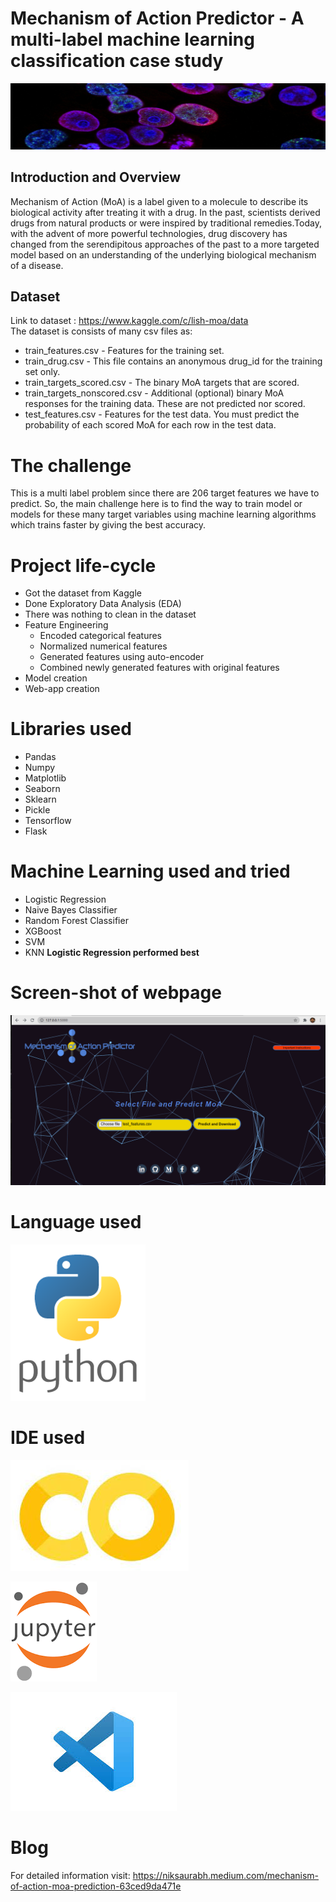 # Mechanism of Action Predictor - A multi-label machine learning classification case study
![](Screen_shots/header.png)

## Introduction and Overview

Mechanism of Action (MoA) is a label given to a molecule to describe its biological activity after treating it with a drug. In the past, scientists derived drugs from natural products or were inspired by traditional remedies.Today, with the advent of more powerful technologies, drug discovery has changed from the serendipitous approaches of the past to a more targeted model based on an understanding of the underlying biological mechanism of a disease.

## Dataset

Link to dataset : https://www.kaggle.com/c/lish-moa/data<br>
The dataset is consists of many csv files as:

* train_features.csv - Features for the training set.
* train_drug.csv - This file contains an anonymous drug_id for the training set only.
* train_targets_scored.csv - The binary MoA targets that are scored.
* train_targets_nonscored.csv - Additional (optional) binary MoA responses for the training data. These are not predicted nor scored.
* test_features.csv - Features for the test data. You must predict the probability of each scored MoA for each row in the test data.

# The challenge

This is a multi label problem since there are 206 target features we have to predict. So, the main challenge here is to find the way to train model or models for these many target variables using machine learning algorithms which trains faster by giving the best accuracy.

# Project life-cycle

* Got the dataset from Kaggle
* Done Exploratory Data Analysis (EDA)
* There was nothing to clean in the dataset
* Feature Engineering
  * Encoded categorical features
  * Normalized numerical features
  * Generated features using auto-encoder
  * Combined newly generated features with original features
* Model creation
* Web-app creation

# Libraries used

* Pandas
* Numpy
* Matplotlib
* Seaborn
* Sklearn
* Pickle
* Tensorflow
* Flask

# Machine Learning used and tried

* Logistic Regression
* Naive Bayes Classifier
* Random Forest Classifier
* XGBoost
* SVM
* KNN
**Logistic Regression performed best**

# Screen-shot of webpage

![](Screen_shots/main_page.png)

# Language used

![](Screen_shots/python.png)

# IDE used

![](Screen_shots/colab.jpeg)

![](Screen_shots/jupyter.png)

![](Screen_shots/visual_studio.jpeg)

# Blog
For detailed information visit:
https://niksaurabh.medium.com/mechanism-of-action-moa-prediction-63ced9da471e



